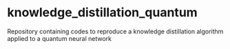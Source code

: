 # knowledge_distillation_quantum
Repository containing codes to reproduce a knowledge distillation algorithm applied to a quantum neural network
